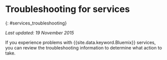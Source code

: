 
# Troubleshooting for services
{: #services_troubleshooting}

*Last updated: 19 November 2015*

If you experience problems with {{site.data.keyword.Bluemix}} services, you can review the troubleshooting information to determine what action to take.
